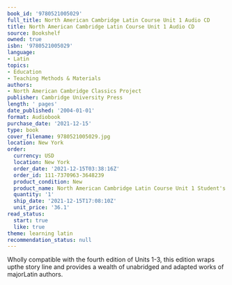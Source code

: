 ```yaml
---
book_id: '9780521005029'
full_title: North American Cambridge Latin Course Unit 1 Audio CD
title: North American Cambridge Latin Course Unit 1 Audio CD
source: Bookshelf
owned: true
isbn: '9780521005029'
language:
- Latin
topics:
- Education
- Teaching Methods & Materials
authors:
- North American Cambridge Classics Project
publisher: Cambridge University Press
length: ' pages'
date_published: '2004-01-01'
format: Audiobook
purchase_date: '2021-12-15'
type: book
cover_filename: 9780521005029.jpg
location: New York
order:
  currency: USD
  location: New York
  order_date: '2021-12-15T03:38:16Z'
  order_id: 111-7370963-3648239
  product_condition: New
  product_name: North American Cambridge Latin Course Unit 1 Student's Book
  quantity: '1'
  ship_date: '2021-12-15T17:08:10Z'
  unit_price: '36.1'
read_status:
  start: true
  like: true
theme: learning latin
recommendation_status: null
---
```

Wholly compatible with the fourth edition of Units 1-3, this edition wraps upthe story line and provides a wealth of unabridged and adapted works of majorLatin authors.

